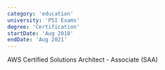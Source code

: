 ```yaml
---
category: 'education'
university: 'PSI Exams'
degree: 'Certification'
startDate: 'Aug 2018'
endDate: 'Aug 2021'
---
```


AWS Certified Solutions Architect - Associate (SAA)